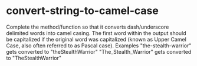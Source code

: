 # convert-string-to-camel-case

Complete the method/function so that it converts dash/underscore delimited words into camel casing. 
The first word within the output should be capitalized  if the original word was capitalized (known as Upper Camel Case, also often referred to as Pascal case).
Examples
"the-stealth-warrior" gets converted to "theStealthWarrior"
"The_Stealth_Warrior" gets converted to "TheStealthWarrior"
